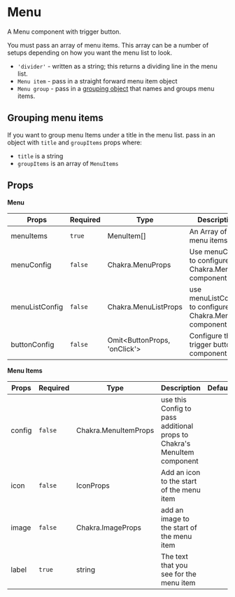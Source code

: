 # Menu

A Menu component with trigger button.

You must pass an array of menu items. This array can be a number of setups depending on how you want the menu list to look.

-   `'divider'` - written as a string; this returns a dividing line in the menu list.
-   `Menu item` - pass in a straight forward menu item object
-   `Menu group` - pass in a [grouping object](#grouping-menu-items) that names and groups menu items.

## Grouping menu items

If you want to group menu Items under a title in the menu list. pass in an object with `title` and `groupItems` props where:

-   `title` is a string
-   `groupItems` is an array of `MenuItems`

## Props

**Menu**

| Props          | Required | Type                         | Description                                                   | Default |
| -------------- | -------- | ---------------------------- | ------------------------------------------------------------- | ------- |
| menuItems      | `true`   | MenuItem[]                   | An Array of menu items                                        |         |
| menuConfig     | `false`  | Chakra.MenuProps             | Use menuConfig to configure the Chakra.Menu component         |         |
| menuListConfig | `false`  | Chakra.MenuListProps         | use menuListConfig to configure the Chakra.MenuList component |         |
| buttonConfig   | `false`  | Omit<ButtonProps, 'onClick'> | Configure the trigger button component                        |         |

**Menu Items**

| Props  | Required | Type                 | Description                                                             | Default |
| ------ | -------- | -------------------- | ----------------------------------------------------------------------- | ------- |
| config | `false`  | Chakra.MenuItemProps | use this Config to pass additional props to Chakra's MenuItem component |         |
| icon   | `false`  | IconProps            | Add an icon to the start of the menu item                               |         |
| image  | `false`  | Chakra.ImageProps    | add an image to the start of the menu item                              |         |
| label  | `true`   | string               | The text that you see for the menu item                                 |         |
